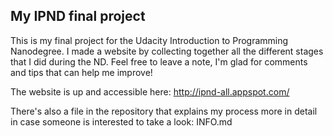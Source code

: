My IPND final project
---------

This is my final project for the Udacity Introduction to Programming Nanodegree. 
I made a website by collecting together all the different stages that I did during the ND.
Feel free to leave a note, I'm glad for comments and tips that can help me improve!

The website is up and accessible here: http://ipnd-all.appspot.com/

There's also a file in the repository that explains my process more in detail in case someone is interested to take a look: INFO.md


